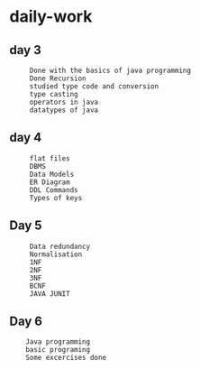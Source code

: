 # daily-work
## day 3
		 Done with the basics of java programming
		 Done Recursion
		 studied type code and conversion
		 type casting
		 operators in java
		 datatypes of java

## day 4
		
		 flat files
	     DBMS
		 Data Models
		 ER Diagram
		 DDL Commands
		 Types of keys
## Day 5

		 Data redundancy
		 Normalisation
		 1NF
		 2NF
		 3NF
		 BCNF
		 JAVA JUNIT

## Day 6
		
		Java programming
		basic programing
		Some excercises done
		
